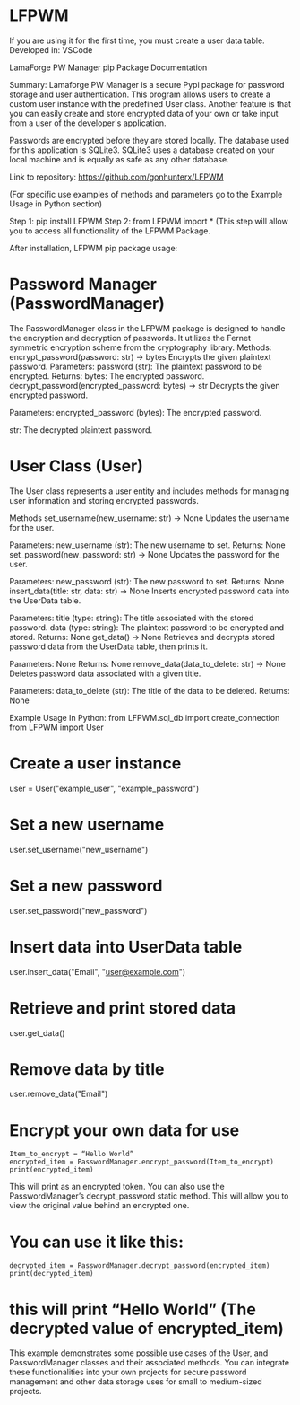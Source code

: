 # LFPWM

If you are using it for the first time, you must create a user data table.
Developed in: VSCode

LamaForge PW Manager pip Package Documentation

Summary:
Lamaforge PW Manager is a secure Pypi package for password storage and user authentication. 
This program allows users to create a custom user instance with the predefined User class.
Another feature is that you can easily create and store encrypted data of your own or take input from a user 
of the developer's application. 

Passwords are encrypted before they are stored locally. The database used for this application is SQLite3. 
SQLite3 uses a database created on your local machine and is equally as safe as any other database. 

Link to repository:  https://github.com/gonhunterx/LFPWM

(For specific use examples of methods and parameters
go to the Example Usage in Python section)

Step 1: pip install LFPWM
Step 2: from LFPWM import * 
(This step will allow you to access all functionality of the LFPWM Package. 

After installation,
LFPWM pip package usage:

# Password Manager (PasswordManager)
The PasswordManager class in the LFPWM package is designed to handle the encryption and decryption of passwords. It utilizes the Fernet symmetric encryption scheme from the cryptography library.
Methods:
encrypt_password(password: str) -> bytes
Encrypts the given plaintext password.
Parameters:
password (str): The plaintext password to be encrypted.
Returns:
bytes: The encrypted password.
decrypt_password(encrypted_password: bytes) -> str
Decrypts the given encrypted password.

Parameters:
encrypted_password (bytes): The encrypted password.

str: The decrypted plaintext password.
# User Class (User)
The User class represents a user entity and includes methods for managing user information and storing encrypted passwords.

Methods
set_username(new_username: str) -> None
Updates the username for the user.

Parameters:
new_username (str): The new username to set.
Returns:
None
set_password(new_password: str) -> None
Updates the password for the user.

Parameters:
new_password (str): The new password to set.
Returns:
None
insert_data(title: str, data: str) -> None
Inserts encrypted password data into the UserData table.

Parameters:
title (type: string): The title associated with the stored password.
data (type: string): The plaintext password to be encrypted and stored.
Returns:
None
get_data() -> None
Retrieves and decrypts stored password data from the UserData table, then prints it.

Parameters:
None
Returns:
None
remove_data(data_to_delete: str) -> None
Deletes password data associated with a given title.

Parameters:
data_to_delete (str): The title of the data to be deleted.
Returns:
None


Example Usage
In Python: 
from LFPWM.sql_db import create_connection
from LFPWM import User

# Create a user instance
user = User("example_user", "example_password")

# Set a new username
user.set_username("new_username")

# Set a new password
user.set_password("new_password")

# Insert data into UserData table
user.insert_data("Email", "user@example.com")

# Retrieve and print stored data
user.get_data()

# Remove data by title
user.remove_data("Email")

# Encrypt your own data for use 
```
Item_to_encrypt = “Hello World”
encrypted_item = PasswordManager.encrypt_password(Item_to_encrypt)
print(encrypted_item) 
```
This will print as an encrypted token. 
You can also use the PasswordManager’s decrypt_password static method. This will allow you to view the original value behind an encrypted one. 
# You can use it like this: 
```
decrypted_item = PasswordManager.decrypt_password(encrypted_item)
print(decrypted_item)
```
# this will print “Hello World” (The decrypted value of encrypted_item)

This example demonstrates some possible use cases of the User, and PasswordManager classes and their associated methods. 
You can integrate these functionalities into your own projects for secure password management and other data storage uses for small to medium-sized projects. 




